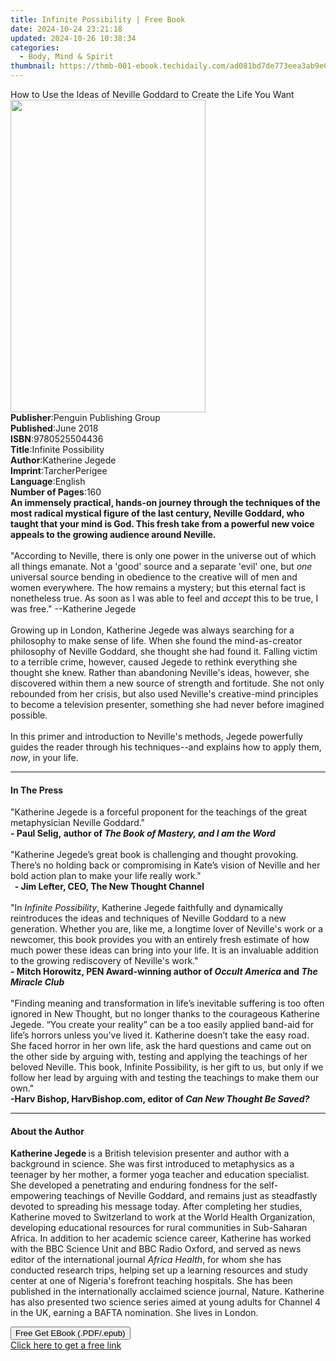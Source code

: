 ```yaml
---
title: Infinite Possibility | Free Book
date: 2024-10-24 23:21:18
updated: 2024-10-26 10:38:34
categories:
  - Body, Mind & Spirit
thumbnail: https://thmb-001-ebook.techidaily.com/ad081bd7de773eea3ab9e0f06860095bbddcbfafc641c925d8005d4481d06568.jpg
---
```

<main id="book-container">
  <div class="flex flex-col">
    <div class="book-brief flex-1 py-6 px-4 sm:p-6 md:py-10 md:px-8">
      <!-- brief-->
      <div class="book-brief-main">
        How to Use the Ideas of Neville Goddard to Create the Life You Want
      </div>
    </div>
    <div
      class="book-meta-info flex-1 grid gap-4 col-start-1 col-end-3 row-start-1 sm:mb-6 sm:grid-cols-4 lg:gap-6 lg:col-start-2 lg:row-end-6 lg:row-span-6 lg:mb-0"
    >
      <div
        class="book-meta-info-left place-content-center mt-4 p-4 text-sm leading-6 col-start-2 col-span-2 dark:text-slate-400"
      >
        <img
          class="w-full h-500 object-cover rounded-lg sm:h-255 sm:col-span-2 lg:col-span-full"
          src="https://img-001-ebook.techidaily.com/89727888de804f2612aa398204cf0209083370de873ad84a566e2bdac8a92ffd.jpg"
          alt=""
          width="312"
          height="500"
        />
      </div>
      <div
        class="book-meta-info-right mt-2 col-start-1 row-start-2 col-span-3 self-center"
      >
        <!-- meta data  -->
        <div class="flex flex-col px-4 md:px-8">
          <div class="flex-1">
            <strong>Publisher</strong>:<span class="px-2"
              >Penguin Publishing Group</span
            >
          </div>
          <div class="flex-1">
            <strong>Published</strong>:<span class="px-2">June 2018</span>
          </div>
          <div class="flex-1">
            <strong>ISBN</strong>:<span class="px-2">9780525504436</span>
          </div>
          <div class="flex-1">
            <strong>Title</strong>:<span class="px-2"
              >Infinite Possibility</span
            >
          </div>
          <div class="flex-1">
            <strong>Author</strong>:<span class="px-2">Katherine Jegede</span>
          </div>
          <div class="flex-1">
            <strong>Imprint</strong>:<span class="px-2">TarcherPerigee</span>
          </div>
          <div class="flex-1">
            <strong>Language</strong>:<span class="px-2">English</span>
          </div>
          <div class="flex-1">
            <strong>Number of Pages</strong>:<span class="px-2">160</span>
          </div>
        </div>
      </div>
    </div>
    <div class="book-description flex-1 py-6 px-4 sm:p-6 md:py-10 md:px-8">
      <div class="book-description-main">
        <div accordion-content="" id="description">
          <b
            ><b
              >An immensely practical, hands-on journey through the techniques
              of the most radical mystical figure of the last century, Neville
              Goddard, who taught that your mind is God. This fresh take from a
              powerful new voice appeals to the growing audience around
              Neville.</b
            ></b
          ><br /><br />"According to Neville, there is only one power in the
          universe out of which all things emanate. Not a 'good' source and a
          separate 'evil' one, but <i>one </i>universal source bending in
          obedience to the creative will of men and women everywhere. The how
          remains a mystery; but this eternal fact is nonetheless true. As soon
          as I was able to feel and <i>accept</i> this to be true, I was free."
          --Katherine Jegede<br /><br />Growing up in London, Katherine Jegede
          was always searching for a philosophy to make sense of life. When she
          found the mind-as-creator philosophy of Neville Goddard, she thought
          she had found it. Falling victim to a terrible crime, however, caused
          Jegede to rethink everything she thought she knew. Rather than
          abandoning Neville's ideas, however, she discovered within them a new
          source of strength and fortitude. She not only rebounded from her
          crisis, but also used Neville's creative-mind principles to become a
          television presenter, something she had never before imagined
          possible.<br /><br />In this primer and introduction to Neville's
          methods, Jegede powerfully guides the reader through his
          techniques--and explains how to apply them, <i>now</i>, in your life.
        </div>
        <div class="accordion-fader"></div>
      </div>
    </div>
    <div class="book-excerpts flex-1 py-6 px-4 sm:p-6 md:py-10 md:px-8">
      <!-- excerpts-->
      <div class="book-excerpts-main">
        <hr />
        <h4 class="placeholder placeholder-heading">
          <span>In The Press</span>
        </h4>
        <p>
          "Katherine Jegede is a forceful proponent for the teachings of the
          great metaphysician Neville Goddard."&nbsp;&nbsp;<br /><b
            >- Paul Selig,&nbsp;author of
            <i>The Book of Mastery, and I am the Word</i></b
          ><br />
          &nbsp;<br />
          "Katherine Jegede’s great book is challenging and thought provoking.
          There’s no holding back or compromising in Kate’s vision of Neville
          and her bold action plan to make your life really work."<br /><b
            >&nbsp; - Jim Lefter, CEO, The New Thought Channel</b
          ><br />
          &nbsp;<br />
          "In&nbsp;<i>Infinite Possibility</i>, Katherine Jegede faithfully and
          dynamically reintroduces the ideas and techniques of Neville Goddard
          to a new generation. Whether you are, like me, a longtime lover of
          Neville's work or a newcomer, this book provides you with an entirely
          fresh estimate of how much power these ideas can bring into your life.
          It is an invaluable addition to the growing rediscovery of Neville's
          work."<br /><b
            >- Mitch Horowitz, PEN Award-winning author of&nbsp;<i
              >Occult America&nbsp;</i
            >and&nbsp;<i>The Miracle Club</i></b
          ><br />
          &nbsp;<br />"Finding meaning and transformation in life’s inevitable
          suffering is too often ignored in New Thought, but no longer thanks to
          the courageous Katherine Jegede. “You create your reality” can be a
          too easily applied band-aid for life’s horrors unless you’ve lived it.
          Katherine doesn’t take the easy road. She faced horror in her own
          life, ask the hard questions and came out on the other side by arguing
          with, testing and applying the teachings of her beloved Neville. This
          book, Infinite Possibility, is her gift to us, but only if we follow
          her lead by arguing with and testing the teachings to make them our
          own."<br />
          <b
            >-Harv Bishop, HarvBishop.com, editor of&nbsp;<i
              >Can New Thought Be Saved?</i
            >
          </b>
        </p>
      </div>
    </div>
    <div class="book-about-author flex-1 py-6 px-4 sm:p-6 md:py-10 md:px-8">
      <!-- about author-->
      <div class="book-main-author-main">
        <hr />
        <h4 class="placeholder placeholder-heading">
          <span>About the Author</span>
        </h4>
        <p>
          <b>Katherine Jegede </b>is a British television presenter and author
          with a background in science. She was first introduced to metaphysics
          as a teenager by her mother, a former yoga teacher and education
          specialist. She developed a penetrating and enduring fondness for the
          self-empowering teachings of Neville Goddard, and remains just as
          steadfastly devoted to spreading his message today. After completing
          her studies, Katherine moved to Switzerland to work at the World
          Health Organization, developing educational resources for rural
          communities in Sub-Saharan Africa. In addition to her academic science
          career, Katherine has worked with the BBC Science Unit and BBC Radio
          Oxford, and served as news editor of the international journal
          <i>Africa Health</i>, for whom she has conducted research trips,
          helping set up a learning resources and study center at one of
          Nigeria's forefront teaching hospitals. She has been published in the
          internationally acclaimed science journal, Nature. Katherine has also
          presented two science series aimed at young adults for Channel 4 in
          the UK, earning a BAFTA nomination. She lives in London.
        </p>
      </div>
    </div>
    <div class="book-free-get flex-1 py-6 px-4 sm:p-6 md:py-10 md:px-8">
      <button
        id="btn-free-get"
        class="bg-blue-500 hover:bg-blue-700 text-white font-bold py-2 px-4 rounded"
      >
        Free Get EBook (.PDF/.epub)
      </button>
      <div id="countdown-display" class="px-2 text-lg mt-2"></div>
      <a
        id="free-link"
        class="hidden bg-blue-500 hover:bg-blue-700 text-white font-bold py-2 px-4 rounded"
        href="https://www.ebooks.com/en-us/book/95876043/infinite-possibility/katherine-jegede/"
        target="_blank"
        >Click here to get a free link</a
      >
    </div>
    <script>
      let countdownTime = 0;
      let countdownInterval = null;
      document
        .getElementById('btn-free-get')
        .addEventListener('click', startCountdown);
      function startCountdown() {
        countdownTime = new Date().getTime() + 60000 * 3;
        countdownInterval = setInterval(updateCountdown, 1000);
        document.getElementById('btn-free-get').disabled = true;
        document
          .getElementById('btn-free-get')
          .classList.add('bg-gray-500', 'cursor-not-allowed');
      }
      function updateCountdown() {
        let currentTime = new Date().getTime();
        let timeLeft = countdownTime - currentTime;
        let secondsLeft = Math.floor(timeLeft / 1000);
        document.getElementById('countdown-display').innerHTML =
          `Remaining time: ${secondsLeft} seconds.`;
        if (secondsLeft <= 0) {
          clearInterval(countdownInterval);
          document.getElementById('btn-free-get').classList.add('hidden');
          document.getElementById('free-link').classList.remove('hidden');
          document.getElementById('countdown-display').innerHTML = '';
        }
      }
    </script>
  </div>
</main>
